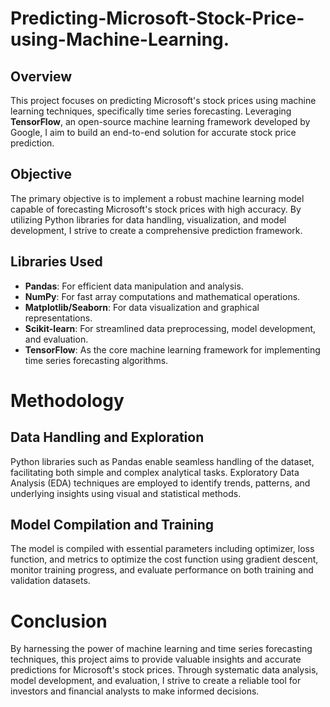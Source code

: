 # Predicting-Microsoft-Stock-Price-using-Machine-Learning.

## Overview
This project focuses on predicting Microsoft's stock prices using machine learning techniques, specifically time series forecasting. Leveraging **TensorFlow**, an open-source machine learning framework developed by Google, I aim to build an end-to-end solution for accurate stock price prediction.

## Objective
The primary objective is to implement a robust machine learning model capable of forecasting Microsoft's stock prices with high accuracy. By utilizing Python libraries for data handling, visualization, and model development, I strive to create a comprehensive prediction framework.

## Libraries Used
* **Pandas**: For efficient data manipulation and analysis.
* **NumPy**: For fast array computations and mathematical operations.
* **Matplotlib/Seaborn**: For data visualization and graphical representations.
* **Scikit-learn**: For streamlined data preprocessing, model development, and evaluation.
* **TensorFlow**: As the core machine learning framework for implementing time series forecasting algorithms.

# Methodology

## Data Handling and Exploration
Python libraries such as Pandas enable seamless handling of the dataset, facilitating both simple and complex analytical tasks. Exploratory Data Analysis (EDA) techniques are employed to identify trends, patterns, and underlying insights using visual and statistical methods.

## Model Compilation and Training
The model is compiled with essential parameters including optimizer, loss function, and metrics to optimize the cost function using gradient descent, monitor training progress, and evaluate performance on both training and validation datasets.

# Conclusion
By harnessing the power of machine learning and time series forecasting techniques, this project aims to provide valuable insights and accurate predictions for Microsoft's stock prices. Through systematic data analysis, model development, and evaluation, I strive to create a reliable tool for investors and financial analysts to make informed decisions.
